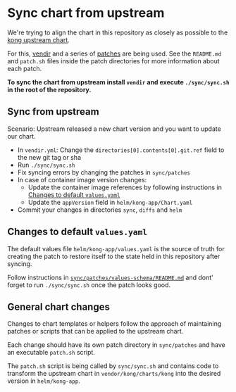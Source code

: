 # Sync chart from upstream

We're trying to align the chart in this repository as closely as possible to the [kong upstream chart](https://github.com/Kong/charts/tree/main/charts/kong).

For this, [vendir](https://github.com/carvel-dev/vendir) and a series of [patches](https://github.com/giantswarm/kong-app/tree/main/sync/patches) are being used. See the `README.md` and `patch.sh` files inside the patch directories for more information about each patch.

**To sync the chart from upstream install `vendir` and execute `./sync/sync.sh` in the root of the repository.**

## Sync from upstream

Scenario: Upstream released a new chart version and you want to update our chart.

- In `vendir.yml`: Change the `directories[0].contents[0].git.ref` field to the new git tag or sha
- Run `./sync/sync.sh`
- Fix syncing errors by changing the patches in `sync/patches`
- In case of container image version changes:
  - Update the container image references by following instructions in [Changes to default `values.yaml`](#changes-to-default-valuesyaml)
  - Update the `appVersion` field in `helm/kong-app/Chart.yaml`
- Commit your changes in directories `sync`, `diffs` and `helm`

## Changes to default `values.yaml`

The default values file `helm/kong-app/values.yaml` is the source of truth for creating the patch to restore itself to the state held in this repository after syncing.

Follow instructions in [`sync/patches/values-schema/README.md`](sync/patches/values-schema/README.md) and dont' forget to run `./sync/sync.sh` once the patch looks good.

## General chart changes

Changes to chart templates or helpers follow the approach of maintaining patches or scripts that can be applied to the upstream chart.

Each change should have its own patch directory in `sync/patches` and have an executable `patch.sh` script.

The `patch.sh` script is being called by `sync/sync.sh` and contains code to transform the upstream chart in `vendor/kong/charts/kong` into the desired version in `helm/kong-app`.
